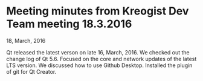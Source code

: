 # Meeting minutes from Kreogist Dev Team meeting 18.3.2016
18, March, 2016

Qt released the latest verson on late 16, March, 2016. We checked out the change log of Qt 5.6. Focused on the core and network updates of the latest LTS version.
We discussed how to use Github Desktop. Installed the plugin of git for Qt Creator.